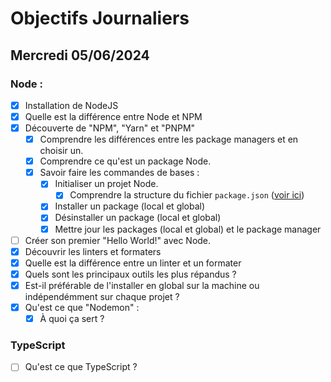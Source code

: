 # Objectifs Journaliers

## Mercredi 05/06/2024

### Node :

- [x] Installation de NodeJS
- [x] Quelle est la différence entre Node et NPM
- [x] Découverte de "NPM", "Yarn" et "PNPM"
  - [x] Comprendre les différences entre les package managers et en choisir un.
  - [x] Comprendre ce qu'est un package Node.
  - [x] Savoir faire les commandes de bases :
    - [x] Initialiser un projet Node.
      - [x] Comprendre la structure du fichier `package.json` ([voir ici](https://docs.npmjs.com/cli/v10/configuring-npm/package-json))
    - [x] Installer un package (local et global)
    - [x] Désinstaller un package (local et global)
    - [x] Mettre jour les packages (local et global) et le package manager
- [ ] Créer son premier "Hello World!" avec Node.
- [x] Découvrir les linters et formaters <!--les linter vienne relever des erreur dans le code telle que les convetion/best practice/pb de style alors que le formateur restructure automatiquement le code-->
- [x] Quelle est la différence entre un linter et un formater
- [x] Quels sont les principaux outils les plus répandus ?
- [x] Est-il préférable de l'installer en global sur la machine ou indépendémment sur chaque projet ?<!--il est préferable de le metre ne local-->
- [x] Qu'est ce que "Nodemon" :<!--nodemon est lequivalent pour node de --watch dans sass-->
  - [x] À quoi ça sert ?

### TypeScript

- [ ] Qu'est ce que TypeScript ?